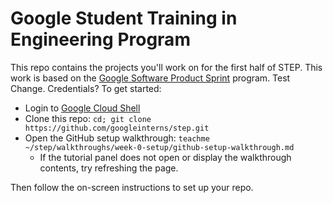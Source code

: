 # Google Student Training in Engineering Program

This repo contains the projects you'll work on for the first half of STEP.
This work is based on the [Google Software Product Sprint](https://github.com/google/step) program.
Test Change. Credentials?
To get started:

- Login to [Google Cloud Shell](https://ssh.cloud.google.com/cloudshell/editor)
- Clone this repo: `cd; git clone https://github.com/googleinterns/step.git`
- Open the GitHub setup walkthrough: `teachme ~/step/walkthroughs/week-0-setup/github-setup-walkthrough.md`
  - If the tutorial panel does not open or display the walkthrough contents, try refreshing the page.

Then follow the on-screen instructions to set up your repo.
